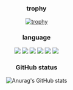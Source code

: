 
<div align=center>

### trophy

[![trophy](https://github-profile-trophy.vercel.app/?username=minijae011030)](https://github.com/ryo-ma/github-profile-trophy)

</div>


<div align=center>

### language

<img src="https://img.shields.io/badge/C-A8B9CC?style=flat-square&logo=C&logoColor=white"/>

<img src="https://img.shields.io/badge/java-007396?style=flat-square&logo=java&logoColor=white"/>
<img src="https://img.shields.io/badge/Spring-6DB33F?style=flat-square&logo=Spring&logoColor=white"/>

<img src="https://img.shields.io/badge/JavaScript-F7DF1E?style=flat-square&logo=javascript&logoColor=black"/>
<img src="https://img.shields.io/badge/React-61DAFB?style=flat-square&logo=React&logoColor=black"/>
<img src="https://img.shields.io/badge/React Native-61DAFB?style=flat-square&logo=React&logoColor=black"/>
</div>

<div align=center>

### GitHub status  
 ![Anurag's GitHub stats](https://github-readme-stats.vercel.app/api?username=minijae011030&show_icons=true&theme=radical)

</div>

